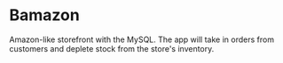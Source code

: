 # Bamazon
 Amazon-like storefront with the MySQL. The app will take in orders from customers and deplete stock from the store's inventory.
